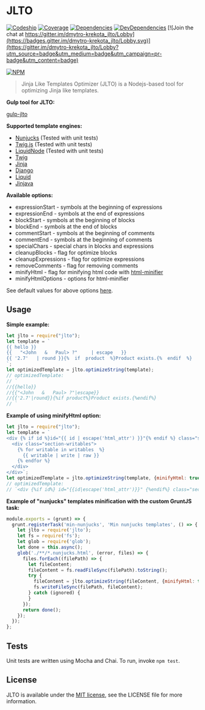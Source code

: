 # JLTO

[![Codeship](https://codeship.com/projects/c4c3b120-052e-0135-745d-6646a19db98e/status?branch=master)](https://app.codeship.com/projects/213501) [![Coverage](https://coveralls.io/repos/github/dmytro-krekota/jlto/badge.svg?branch=master)](https://coveralls.io/github/dmytro-krekota/jlto?branch=master) [![Dependencies](https://david-dm.org/dmytro-krekota/jlto.svg)](https://david-dm.org/dmytro-krekota/jlto) [![DevDependencies](https://david-dm.org/dmytro-krekota/jlto/dev-status.svg)](https://david-dm.org/dmytro-krekota/jlto?type=dev) [![Join the chat at https://gitter.im/dmytro-krekota_jlto/Lobby](https://badges.gitter.im/dmytro-krekota_jlto/Lobby.svg)](https://gitter.im/dmytro-krekota_jlto/Lobby?utm_source=badge&utm_medium=badge&utm_campaign=pr-badge&utm_content=badge)

[![NPM](https://nodei.co/npm/jlto.png?downloads=true)](https://nodei.co/npm/jlto/)

> Jinja Like Templates Optimizer (JLTO) is a Nodejs-based tool for optimizing Jinja like templates.

**Gulp tool for JLTO:**

[gulp-jlto](https://www.npmjs.com/package/gulp-jlto)

**Supported template engines:**

* [Nunjucks](https://mozilla.github.io/nunjucks/) (Tested with unit tests)
* [Twig.js](https://github.com/twigjs/twig.js) (Tested with unit tests)
* [LiquidNode](https://github.com/sirlantis/liquid-node) (Tested with unit tests)
* [Twig](https://twig.sensiolabs.org/)
* [Jinja](http://jinja.pocoo.org/)
* [Django](https://docs.djangoproject.com/en/1.11/ref/templates/language/)
* [Liquid](https://shopify.github.io/liquid/)
* [Jinjava](https://github.com/HubSpot/jinjava)

**Available options:**

* expressionStart - symbols at the beginning of expressions
* expressionEnd - symbols at the end of expressions
* blockStart - symbols at the beginning of blocks
* blockEnd - symbols at the end of blocks
* commentStart - symbols at the beginning of comments
* commentEnd - symbols at the beginning of comments
* specialChars - special chars in blocks and expressions
* cleanupBlocks - flag for optimize blocks
* cleanupExpressions - flag for optimize expressions
* removeComments - flag for removing comments
* minifyHtml - flag for minifying html code with [html-minifier](https://www.npmjs.com/package/html-minifier)
* minifyHtmlOptions - options for html-minifier

See default values for above options [here](https://github.com/dmytro-krekota/jlto/blob/master/lib/core/default.js).

## Usage

**Simple example:**

```js
let jlto = require("jlto");
let template = `
{{ hello }}
{{   "<John   &   Paul> ?"     | escape   }}
{{ '2.7'   | round }}{%  if  product  %}Product exists.{%  endif  %}
`;
let optimizedTemplate = jlto.optimizeString(template);
// optimizedTemplate:
// `
//{{hello}}
//{{"<John   &   Paul> ?"|escape}}
//{{'2.7'|round}}{%if product%}Product exists.{%endif%}
// `
```

**Example of using minifyHtml option:**

```js
let jlto = require("jlto");
let template = `
<div {% if id %}id="{{ id | escape('html_attr') }}"{% endif %} class="section-container {{ classes | join(' ') | html_attribute }}">
  <div class="section-writables">
    {% for writable in writables  %}
      {{ writable | write | raw }}
    {% endfor %}
  </div>
</div>`;
let optimizedTemplate = jlto.optimizeString(template, {minifyHtml: true});
// optimizedTemplate:
// `<div {%if id%} id="{{id|escape('html_attr')}}" {%endif%} class="section-container {{classes|join(' ')|html_attribute}}"><div class="section-writables"> {%for writable in writables%} {{writable|write|raw}} {%endfor%} </div></div>`
```

**Example of "nunjucks" templates minification with the custom GruntJS task:**

```js
module.exports = (grunt) => {
  grunt.registerTask('min-nunjucks', 'Min nunjucks templates', () => {
    let jlto = require('jlto');
    let fs = require('fs');
    let glob = require('glob');
    let done = this.async();
    glob('./**/*.nunjucks.html', (error, files) => {
      files.forEach((filePath) => {
        let fileContent;
        fileContent = fs.readFileSync(filePath).toString();
        try {
          fileContent = jlto.optimizeString(fileContent, {minifyHtml: true});
          fs.writeFileSync(filePath, fileContent);
        } catch (ignored) {
        }
      });
      return done();
    });
  });
};
```

## Tests

Unit tests are written using Mocha and Chai. To run, invoke `npm test`.

## License

JLTO is available under the [MIT license](https://opensource.org/licenses/MIT), see the LICENSE file for more information.
